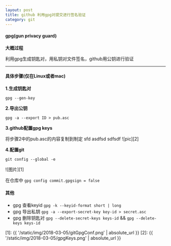 ```yaml
---
layout: post
title: github 利用gpg对提交进行签名验证
category: git
---
```

#### gpg(gun privacy guard)
**大概过程**

利用gpg生成钥匙对，用私钥对文件签名，github用公钥进行验证

----

#### 具体步骤(仅在Linux或者mac)

**1.生成钥匙对**

`gpg --gen-key`

**2.导出公钥**

`gpg -a --export ID > pub.asc`

**3.github配置gpg keys**

将步骤2中的pub.asc的内容复制到制定
sfd
asdfsd
sdfsdf
![pic][2]

**4.配置git**

`git config --global -e`

![图片][1]


在仓库中 `gpg config commit.gpgsign = false`

#### 其他
* gpg 查看keyid  `gpg -k --keyid-format short | long`
* gpg 导出私钥  `gpg -a --export-secret-key key-id > secret.asc`
* gpg 删除钥匙对  `gpg --delete-secret-keys keys-id`  &&  `gpg --delete-keys keys-id`

[1]: {{ '/static/img/2018-03-05/gitGpgConf.png' | absolute_url }}
[2]: {{ '/static/img/2018-03-05/gpgKeys.png' | absolute_url }}
